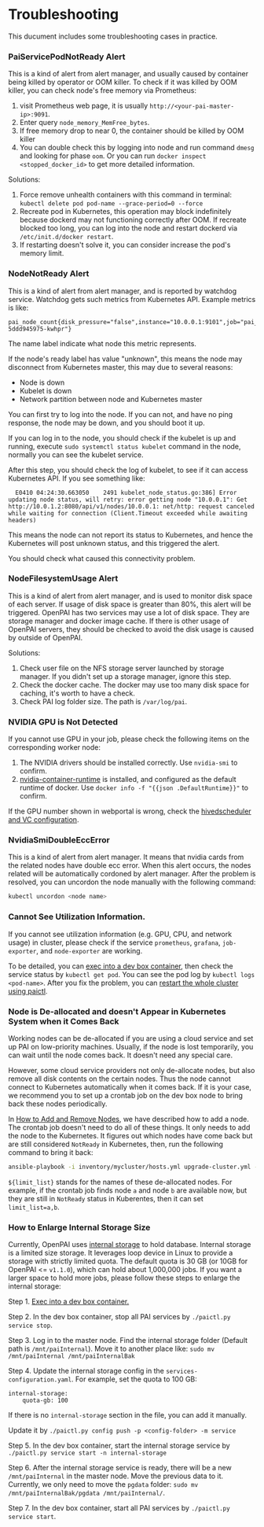 # Troubleshooting

This ducument includes some troubleshooting cases in practice.

### PaiServicePodNotReady Alert

This is a kind of alert from alert manager, and usually caused by container being killed by operator or OOM killer. To check if it was killed by OOM killer, you can check node's free memory via Prometheus:

  1. visit Prometheus web page, it is usually `http://<your-pai-master-ip>:9091`.
  2. Enter query `node_memory_MemFree_bytes`.
  3. If free memory drop to near 0, the container should be killed by OOM killer
  4. You can double check this by logging into node and run command `dmesg` and looking for phase `oom`. Or you can run `docker inspect <stopped_docker_id>` to get more detailed information.

Solutions:

  1. Force remove unhealth containers with this command in terminal:
  `kubectl delete pod pod-name --grace-period=0 --force`
  2. Recreate pod in Kubernetes, this operation may block indefinitely because dockerd may not functioning correctly after OOM. If recreate blocked too long, you can log into the node and restart dockerd via `/etc/init.d/docker restart`.
  3. If restarting doesn't solve it, you can consider increase the pod's memory limit.

### NodeNotReady Alert

This is a kind of alert from alert manager, and is reported by watchdog service. Watchdog gets such metrics from Kubernetes API. Example metrics is like:

```
pai_node_count{disk_pressure="false",instance="10.0.0.1:9101",job="pai_serivce_exporter",memory_pressure="false",name="10.0.0.2",out_of_disk="false",pai_service_name="watchdog",ready="true",scraped_from="watchdog-5ddd945975-kwhpr"}
```

The name label indicate what node this metric represents.

If the node's ready label has value "unknown", this means the node may disconnect from Kubernetes master, this may due to several reasons:

  - Node is down
  - Kubelet is down
  - Network partition between node and Kubernetes master

You can first try to log into the node. If you can not, and have no ping response, the node may be down, and you should boot it up.

If you can log in to the node, you should check if the kubelet is up and running, execute `sudo systemctl status kubelet` command in the node, normally you can see the kubelet service.

After this step, you should check the log of kubelet, to see if it can access Kubernetes API. If you see something like:

```
  E0410 04:24:30.663050    2491 kubelet_node_status.go:386] Error updating node status, will retry: error getting node "10.0.0.1": Get http://10.0.1.2:8080/api/v1/nodes/10.0.0.1: net/http: request canceled while waiting for connection (Client.Timeout exceeded while awaiting headers)
```

This means the node can not report its status to Kubernetes, and hence the Kubernetes will post unknown status, and this triggered the alert.

You should check what caused this connectivity problem.

### NodeFilesystemUsage Alert

This is a kind of alert from alert manager, and is used to monitor disk space of each server. If usage of disk space is greater than 80%, this alert will be triggered. OpenPAI has two services may use a lot of disk space. They are storage manager and docker image cache. If there is other usage of OpenPAI servers, they should be checked to avoid the disk usage is caused by outside of OpenPAI.

Solutions:

  1. Check user file on the NFS storage server launched by storage manager. If you didn't set up a storage manager, ignore this step.
  2. Check the docker cache. The docker may use too many disk space for caching, it's worth to have a check.
  3. Check PAI log folder size. The path is `/var/log/pai`.

### NVIDIA GPU is Not Detected

If you cannot use GPU in your job, please check the following items on the corresponding worker node:

 1. The NVIDIA drivers should be installed correctly. Use `nvidia-smi` to confirm.
 2. [nvidia-container-runtime](https://github.com/NVIDIA/nvidia-container-runtime) is installed, and configured as the default runtime of docker. Use `docker info -f "{{json .DefaultRuntime}}"` to confirm.

If the GPU number shown in webportal is wrong, check the [hivedscheduler and VC configuration](./how-to-set-up-virtual-clusters.md).

### NvidiaSmiDoubleEccError
This is a kind of alert from alert manager.
It means that nvidia cards from the related nodes have double ecc error.
When this alert occurs, the nodes related will be automatically cordoned by alert manager. 
After the problem is resolved, you can uncordon the node manually with the following command:
```bash
kubectl uncordon <node name>
```

### Cannot See Utilization Information.

If you cannot see utilization information (e.g. GPU, CPU, and network usage) in cluster, please check if the service `prometheus`, `grafana`, `job-exporter`, and `node-exporter` are working.

To be detailed, you can [exec into a dev box container](./basic-management-operations.md#pai-service-management-and-paictl), then check the service status by `kubectl get pod`. You can see the pod log by `kubectl logs <pod-name>`. After you fix the problem, you can [restart the whole cluster using paictl](./basic-management-operations.md#pai-service-management-and-paictl).


### Node is De-allocated and doesn't Appear in Kubernetes System when it Comes Back

Working nodes can be de-allocated if you are using a cloud service and set up PAI on low-priority machines. Usually, if the node is lost temporarily, you can wait until the node comes back. It doesn't need any special care. 

However, some cloud service providers not only de-allocate nodes, but also remove all disk contents on the certain nodes. Thus the node cannot connect to Kubernetes automatically when it comes back. If it is your case, we recommend you to set up a crontab job on the dev box node to bring back these nodes periodically.

In [How to Add and Remove Nodes](how-to-add-and-remove-nodes.md), we have described how to add a node. The crontab job doesn't need to do all of these things. It only needs to add the node to the Kubernetes. It figures out which nodes have come back but are still considered `NotReady` in Kubernetes, then, run the following command to bring it back:

```bash
ansible-playbook -i inventory/mycluster/hosts.yml upgrade-cluster.yml --become --become-user=root  --limit=${limit_list} -e "@inventory/mycluster/openpai.yml"
```

`${limit_list}` stands for the names of these de-allocated nodes. For example, if the crontab job finds node `a` and node `b` are available now, but they are still in `NotReady` status in Kuberentes, then it can set `limit_list=a,b`.

### How to Enlarge Internal Storage Size

Currently, OpenPAI uses [internal storage](https://github.com/microsoft/pai/tree/master/src/internal-storage) to hold database. Internal storage is a limited size storage. It leverages loop device in Linux to provide a storage with strictly limited quota. The default quota is 30 GB (or 10GB for OpenPAI <= `v1.1.0`), which can hold about 1,000,000 jobs. If you want a larger space to hold more jobs, please follow these steps to enlarge the internal storage:

Step 1. [Exec into a dev box container.](./basic-management-operations.md#pai-service-management-and-paictl)

Step 2. In the dev box container, stop all PAI services by `./paictl.py service stop`.

Step 3. Log in to the master node. Find the internal storage folder (Default path is `/mnt/paiInternal`). Move it to another place like: `sudo mv /mnt/paiInternal /mnt/paiInternalBak`

Step 4. Update the internal storage config in the `services-configuration.yaml`. For example, set the quota to 100 GB: 
```
internal-storage:
    quota-gb: 100
```
If there is no `internal-storage` section in the file, you can add it manually.

Update it by `./paictl.py config push -p <config-folder> -m service`

Step 5. In the dev box container, start the internal storage service by `./paictl.py service start -n internal-storage`

Step 6. After the internal storage service is ready, there will be a new `/mnt/paiInternal` in the master node. Move the previous data to it. Currently, we only need to move the `pgdata` folder: `sudo mv /mnt/paiInternalBak/pgdata /mnt/paiInternal/`.

Step 7. In the dev box container, start all PAI services by `./paictl.py service start`.

